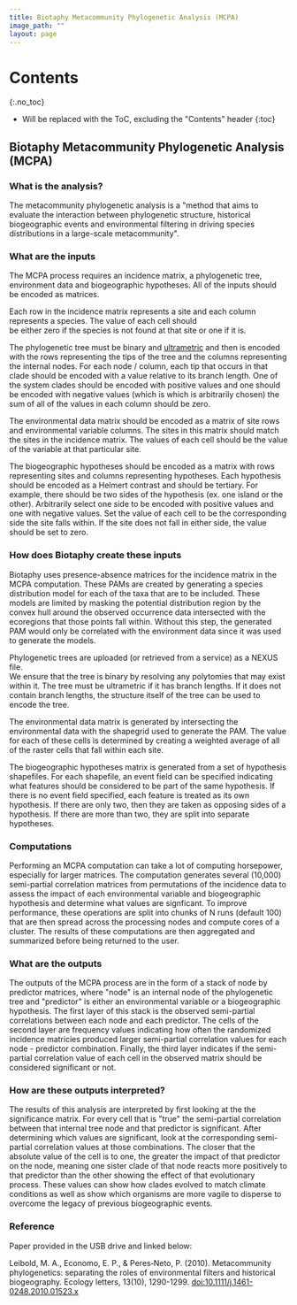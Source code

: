 ```yaml
---
title: Biotaphy Metacommunity Phylogenetic Analysis (MCPA)
image_path: ""
layout: page
---
```


# Contents
{:.no_toc}

* Will be replaced with the ToC, excluding the "Contents" header
{:toc}

## Biotaphy Metacommunity Phylogenetic Analysis (MCPA) 

### What is the analysis?

  The metacommunity phylogenetic analysis is a "method that aims to evaluate 
  the interaction between phylogenetic 
  structure, historical biogeographic events and environmental filtering in 
  driving species distributions in a 
  large-scale metacommunity".

### What are the inputs

  The MCPA process requires an incidence matrix, a phylogenetic tree, 
  environment data and biogeographic hypotheses.  All
  of the inputs should be encoded as matrices.  
  
  Each row in the incidence matrix represents a site and each column represents 
  a species.  The value of each cell should  
  be either zero if the species is not found at that site or one if it is.
  
  The phylogenetic tree must be binary and [ultrametric](/terms) and then is 
  encoded with the rows representing the tips of the 
  tree and the columns representing the internal nodes.  For each node / column, 
  each tip that occurs in that clade should 
  be encoded with a value relative to its branch length.  One of the system 
  clades should be encoded with positive values
  and one should be encoded with negative values (which is which is arbitrarily 
  chosen) the sum of all of the values in 
  each column should be zero.
  
  The environmental data matrix should be encoded as a matrix of site rows and 
  environmental variable columns.  The sites
  in this matrix should match the sites in the incidence matrix.  The values of 
  each cell should be the value of the 
  variable at that particular site.
  
  The biogeographic hypotheses should be encoded as a matrix with rows 
  representing sites and columns representing 
  hypotheses.  Each hypothesis should be encoded as a Helmert contrast and 
  should be tertiary.  For example, there should 
  be two sides of the hypothesis (ex. one island or the other).  Arbitrarily 
  select one side to be encoded with 
  positive values and one with negative values.  Set the value of each cell to 
  be the corresponding side the site falls
  within.  If the site does not fall in either side, the value should be set to 
  zero.

### How does Biotaphy create these inputs

  Biotaphy uses presence-absence matrices for the incidence matrix in the MCPA 
  computation.  These PAMs are created by
  generating a species distribution model for each of the taxa that are to be 
  included.  These models are limited by 
  masking the potential distribution region by the convex hull around the 
  observed occurrence data intersected with the 
  ecoregions that those points fall within.  Without this step, the generated 
  PAM would only be correlated with the 
  environment data since it was used to generate the models.
  
  Phylogenetic trees are uploaded (or retrieved from a service) as a NEXUS file.  
  We ensure that the tree is binary by 
  resolving any polytomies that may exist within it.  The tree must be 
  ultrametric if it has branch lengths.  If it does
  not contain branch lengths, the structure itself of the tree can be used to 
  encode the tree.  
  
  The environmental data matrix is generated by intersecting the environmental 
  data with the shapegrid used to generate
  the PAM.  The value for each of these cells is determined by creating a 
  weighted average of all of the raster cells that 
  fall within each site.
  
  The biogeographic hypotheses matrix is generated from a set of hypothesis 
  shapefiles.  For each shapefile, an event field
  can be specified indicating what features should be considered to be part of 
  the same hypothesis.  If there is no event 
  field specified, each feature is treated as its own hypothesis.  If there are 
  only two, then they are taken as opposing
  sides of a hypothesis.  If there are more than two, they are split into 
  separate hypotheses.
  
### Computations

  Performing an MCPA computation can take a lot of computing horsepower, 
  especially for larger matrices.  The computation
  generates several (10,000) semi-partial correlation matrices from permutations 
  of the incidence data to assess the 
  impact of each environmental variable and biogeographic hypothesis and 
  determine what values are signficant.  To improve 
  performance, these operations are split into chunks of N runs (default 100) 
  that are then spread across the processing 
  nodes and compute cores of a cluster.  The results of these computations are 
  then aggregated and summarized before being 
  returned to the user.

### What are the outputs

  The outputs of the MCPA process are in the form of a stack of node by 
  predictor matrices, where "node" is an internal node
  of the phylogenetic tree and "predictor" is either an environmental variable 
  or a biogeographic hypothesis.  The first 
  layer of this stack is the observed semi-partial correlations between each 
  node and each predictor.  The cells of the 
  second layer are frequency values indicating how often the randomized 
  incidence matricies produced larger semi-partial
  correlation values for each node - predictor combination.   Finally, the third 
  layer indicates if the semi-partial 
  correlation value of each cell in the observed matrix should be considered 
  significant or not.

### How are these outputs interpreted?

  The results of this analysis are interpreted by first looking at the the 
  significance matrix.  For every cell that is 
  "true" the semi-partial correlation between that internal tree node and that 
  predictor is significant.  After determining 
  which values are significant, look at the corresponding semi-partial 
  correlation values at those combinations.  The closer 
  that the absolute value of the cell is to one, the greater the impact of that 
  predictor on the node, meaning one sister 
  clade of that node reacts more positively to that predictor than the other 
  showing the effect of that evolutionary process.
  These values can show how clades evolved to match climate conditions as well 
  as show which organisms are more vagile to
  disperse to overcome the legacy of previous biogeographic events.

### Reference 

Paper provided in the USB drive and linked below:

Leibold, M. A., Economo, E. P., & Peres‐Neto, P. (2010). Metacommunity 
phylogenetics: separating the roles of environmental filters and historical 
biogeography. Ecology letters, 13(10), 1290-1299.
[doi:10.1111/j.1461-0248.2010.01523.x](https://doi.org/10.1111/j.1461-0248.2010.01523.x)




